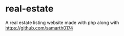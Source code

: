 # real-estate
A real estate listing website made with php along with https://github.com/samarth0174
